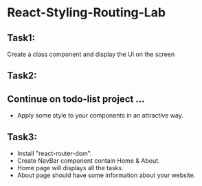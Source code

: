 # React-Styling-Routing-Lab

## Task1:
Create a class component and display the UI on the screen




## Task2:

## Continue on todo-list project ...

* Apply some style to your components in an attractive way.
    
## Task3:

* Install "react-router-dom".  
* Create NavBar component contain Home & About.
* Home page will displays all the tasks.
* About page should have some information about your website.
    

